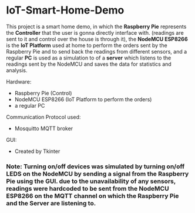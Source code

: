 # IoT-Smart-Home-Demo
This project is a smart home demo, in which the **Raspberry Pie** represents the **Controller** that the user is gonna directly interface with. (readings are sent to it and control over the house is through it), the **NodeMCU ESP8266** is the **IoT Platform** used at home to perform the orders sent by the Raspberry Pie and to send back the readings from different sensors, and a regular **PC** is used as a simulation to of a **server** which listens to the readings sent by the NodeMCU and saves the data for statistics and analysis.


Hardware:
- Raspberry Pie (Control)
- NodeMCU ESP8266 (IoT Platform to perform the orders)
- a regular PC

Communication Protocol used:
- Mosquitto MQTT broker

GUI:
- Created by Tkinter

### Note: Turning on/off devices was simulated by turning on/off LEDS on the NodeMCU by sending a signal from the Raspberry Pie using the GUI. due to the unavailability of any sensors, readings were hardcoded to be sent from the NodeMCU ESP8266 on the MQTT channel on which the Raspberry Pie and the Server are listening to.
